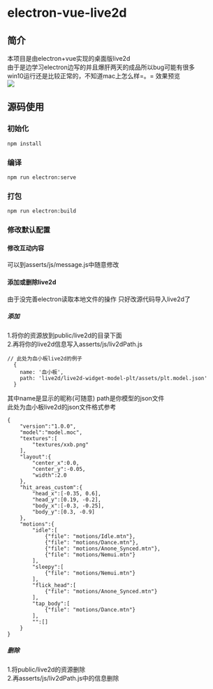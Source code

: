 # electron-vue-live2d
## 简介  
本项目是由electron+vue实现的桌面版live2d  
由于是边学习electron边写的并且爆肝两天的成品所以bug可能有很多  
win10运行还是比较正常的，不知道mac上怎么样=。=
效果预览  
![](https://cdn.jsdelivr.net/gh/q-mona/mona@latest/images/electron-live2d.gif)
## 源码使用
### 初始化
```
npm install
```
### 编译
```
npm run electron:serve
```
### 打包
```
npm run electron:build
```
### 修改默认配置
#### 修改互动内容
可以到asserts/js/message.js中随意修改
#### 添加或删除live2d
由于没完善electron读取本地文件的操作 只好改源代码导入live2d了  
##### 添加
1.将你的资源放到public/live2d的目录下面  
2.再将你的live2d信息写入asserts/js/liv2dPath.js  
```
// 此处为血小板live2d的例子
  {
    name: '血小板',
    path: 'live2d/live2d-widget-model-plt/assets/plt.model.json'
  }
```
其中name是显示的昵称(可随意) path是你模型的json文件  
此处为血小板live2d的json文件格式参考
```
{
    "version":"1.0.0",
    "model":"model.moc",
    "textures":[
        "textures/xxb.png"
    ],
    "layout":{
        "center_x":0.0,
        "center_y":-0.05,
        "width":2.0
    },
    "hit_areas_custom":{
        "head_x":[-0.35, 0.6],
        "head_y":[0.19, -0.2],
        "body_x":[-0.3, -0.25],
        "body_y":[0.3, -0.9]
    },
    "motions":{
        "idle":[    
            {"file": "motions/Idle.mtn"},
            {"file": "motions/Dance.mtn"},
            {"file": "motions/Anone_Synced.mtn"},
            {"file": "motions/Nemui.mtn"}
        ],
        "sleepy":[
            {"file": "motions/Nemui.mtn"}
        ],
        "flick_head":[
            {"file": "motions/Anone_Synced.mtn"}
        ],
        "tap_body":[
            {"file": "motions/Dance.mtn"}
        ],
        "":[]
    }
}

```
##### 删除
1.将public/live2d的资源删除   
2.再asserts/js/liv2dPath.js中的信息删除
